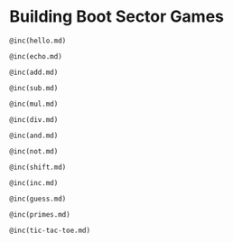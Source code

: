 # Building Boot Sector Games

```
@inc(hello.md)
```

```
@inc(echo.md)
```

```
@inc(add.md)
```

```
@inc(sub.md)
```

```
@inc(mul.md)
```

```
@inc(div.md)
```

```
@inc(and.md)
```

```
@inc(not.md)
```

```
@inc(shift.md)
```

```
@inc(inc.md)
```

```
@inc(guess.md)
```

```
@inc(primes.md)
```

```
@inc(tic-tac-toe.md)
```

